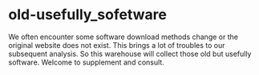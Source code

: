 # old-usefully_sofetware
We often encounter some software download methods change or the original website does not exist. This brings a lot of troubles to our subsequent analysis. So this warehouse will collect those old but usefully software. Welcome to supplement and consult.

